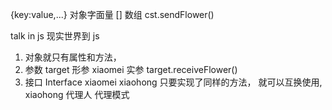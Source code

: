 {key:value,...} 对象字面量
[] 数组 
cst.sendFlower()

talk in js 
现实世界到 js
1. 对象就只有属性和方法， 
2. 参数 target 形参  xiaomei 实参 
target.receiveFlower()
3. 接口 Interface 
xiaomei xiaohong 只要实现了同样的方法， 就可以互换使用, 
xiaohong 代理人  代理模式 
